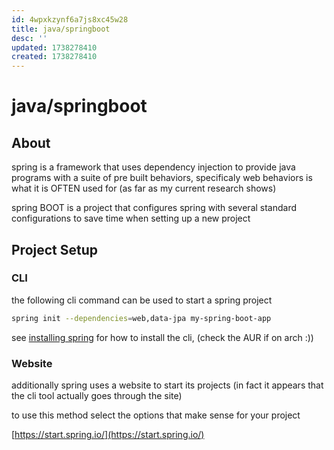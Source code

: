 ```yaml
---
id: 4wpxkzynf6a7js8xc45w28
title: java/springboot
desc: ''
updated: 1738278410
created: 1738278410
---
```

# java/springboot

## About

spring is a framework that uses dependency injection to provide java
programs with a suite of pre built behaviors, specificaly web behaviors
is what it is OFTEN used for (as far as my current research shows)

spring BOOT is a project that configures spring with several standard
configurations to save time when setting up a new project

## Project Setup


### CLI

the following cli command can be used to start a spring project

```bash
spring init --dependencies=web,data-jpa my-spring-boot-app
```

see [installing spring](https://docs.spring.io/spring-boot/installing.html#getting-started.installing.cli)
for how to install the cli, (check the AUR if on arch :))

### Website

additionally spring uses a website to start its projects (in fact
it appears that the cli tool actually goes through the site)

to use this method select the options that make sense for your project

[https://start.spring.io/](https://start.spring.io/)

